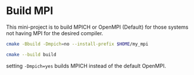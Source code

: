 # Build MPI

This mini-project is to build MPICH or OpenMPI (Default) for those systems not having MPI for the desired compiler.

```sh
cmake -Bbuild -Dmpich=no --install-prefix $HOME/my_mpi

cmake --build build
```

setting `-Dmpich=yes` builds MPICH instead of the default OpenMPI.

